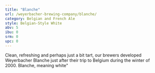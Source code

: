```yaml
---
title: "Blanche"
url: /weyerbacher-brewing-company/blanche/
category: Belgian and French Ale
style: Belgian-Style White
abv: 5
ibu: 0
srm: 0
upc: 0
---
```

Clean, refreshing and perhaps just a bit tart, our brewers developed Weyerbacher Blanche just after their trip to Belgium during the winter of 2000.  Blanche, meaning white"
